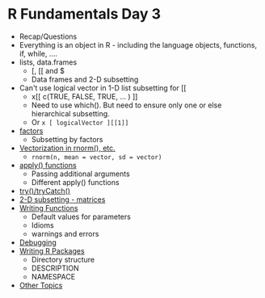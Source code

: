 # R Fundamentals Day 3

+ Recap/Questions
+ Everything is an object in R - including the language objects, functions, if, while, ....
+ lists, data.frames 
    + [, [[ and $
    + Data frames and 2-D subsetting
+ Can't use logical vector in 1-D list subsetting for [[ 
    + x[[  c(TRUE, FALSE, TRUE, ... ) ]]
    + Need to use which().  But need to ensure only one or else hierarchical subsetting.
    + Or `x [ logicalVector ][[1]]`
+ [factors](Factors.html)
    + Subsetting by factors
+ [Vectorization in rnorm(), etc.](rnormVec.html)
    + `rnorm(n, mean = vector, sd = vector)`
+ [apply() functions](Apply.html)
    + Passing additional arguments
    + Different apply() functions
+ [try()/tryCatch()](tryCatch.html)
+ [2-D subsetting - matrices](MatrixSubsetting.html)
+ [Writing Functions](WritingFunctions.html)
    + Default values for parameters
    + Idioms
    + warnings and errors
+ [Debugging](Debugging.html)
+ [Writing R Packages](WritingPackages.html)
    + Directory structure
	+ DESCRIPTION
	+ NAMESPACE
+ [Other Topics](Day4.html)

